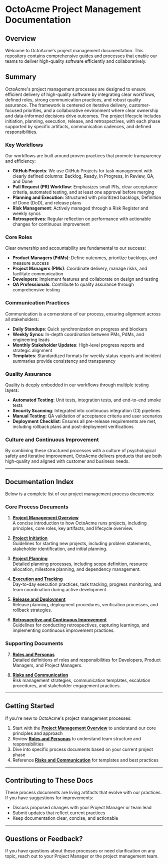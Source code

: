 # OctoAcme Project Management Documentation

## Overview

Welcome to OctoAcme's project management documentation. This repository contains comprehensive guides and processes that enable our teams to deliver high-quality software efficiently and collaboratively.

## Summary

OctoAcme's project management processes are designed to ensure efficient delivery of high-quality software by integrating clear workflows, defined roles, strong communication practices, and robust quality assurance. The framework is centered on iterative delivery, customer-focused priorities, and a collaborative environment where clear ownership and data-informed decisions drive outcomes. The project lifecycle includes initiation, planning, execution, release, and retrospectives, with each phase supported by specific artifacts, communication cadences, and defined responsibilities.

### Key Workflows

Our workflows are built around proven practices that promote transparency and efficiency:

- **GitHub Projects**: We use GitHub Projects for task management with clearly defined columns: Backlog, Ready, In Progress, In Review, QA, and Done
- **Pull Request (PR) Workflow**: Emphasizes small PRs, clear acceptance criteria, automated testing, and at least one approval before merging
- **Planning and Execution**: Structured with prioritized backlogs, Definition of Done (DoD), and release plans
- **Risk Management**: Actively managed through a Risk Register and weekly syncs
- **Retrospectives**: Regular reflection on performance with actionable changes for continuous improvement

### Core Roles

Clear ownership and accountability are fundamental to our success:

- **Product Managers (PdMs)**: Define outcomes, prioritize backlogs, and measure success
- **Project Managers (PMs)**: Coordinate delivery, manage risks, and facilitate communication
- **Developers**: Implement features and collaborate on design and testing
- **QA Professionals**: Contribute to quality assurance through comprehensive testing

### Communication Practices

Communication is a cornerstone of our process, ensuring alignment across all stakeholders:

- **Daily Standups**: Quick synchronization on progress and blockers
- **Weekly Syncs**: In-depth coordination between PMs, PdMs, and engineering leads
- **Monthly Stakeholder Updates**: High-level progress reports and strategic alignment
- **Templates**: Standardized formats for weekly status reports and incident summaries provide consistency and transparency

### Quality Assurance

Quality is deeply embedded in our workflows through multiple testing layers:

- **Automated Testing**: Unit tests, integration tests, and end-to-end smoke tests
- **Security Scanning**: Integrated into continuous integration (CI) pipelines
- **Manual Testing**: QA validation of acceptance criteria and user scenarios
- **Deployment Checklist**: Ensures all pre-release requirements are met, including rollback plans and post-deployment verifications

### Culture and Continuous Improvement

By combining these structured processes with a culture of psychological safety and iterative improvement, OctoAcme delivers products that are both high-quality and aligned with customer and business needs.

---

## Documentation Index

Below is a complete list of our project management process documents:

### Core Process Documents

1. **[Project Management Overview](./octoacme-project-management-overview.md)**  
   A concise introduction to how OctoAcme runs projects, including principles, core roles, key artifacts, and lifecycle overview.

2. **[Project Initiation](./octoacme-project-initiation.md)**  
   Guidelines for starting new projects, including problem statements, stakeholder identification, and initial planning.

3. **[Project Planning](./octoacme-project-planning.md)**  
   Detailed planning processes, including scope definition, resource allocation, milestone planning, and dependency management.

4. **[Execution and Tracking](./octoacme-execution-and-tracking.md)**  
   Day-to-day execution practices, task tracking, progress monitoring, and team coordination during active development.

5. **[Release and Deployment](./octoacme-release-and-deployment.md)**  
   Release planning, deployment procedures, verification processes, and rollback strategies.

6. **[Retrospective and Continuous Improvement](./octoacme-retrospective-and-continuous-improvement.md)**  
   Guidelines for conducting retrospectives, capturing learnings, and implementing continuous improvement practices.

### Supporting Documents

7. **[Roles and Personas](./octoacme-roles-and-personas.md)**  
   Detailed definitions of roles and responsibilities for Developers, Product Managers, and Project Managers.

8. **[Risks and Communication](./octoacme-risks-and-communication.md)**  
   Risk management strategies, communication templates, escalation procedures, and stakeholder engagement practices.

---

## Getting Started

If you're new to OctoAcme's project management processes:

1. Start with the **[Project Management Overview](./octoacme-project-management-overview.md)** to understand our core principles and approach
2. Review **[Roles and Personas](./octoacme-roles-and-personas.md)** to understand team structure and responsibilities
3. Dive into specific process documents based on your current project phase
4. Reference **[Risks and Communication](./octoacme-risks-and-communication.md)** for templates and best practices

---

## Contributing to These Docs

These process documents are living artifacts that evolve with our practices. If you have suggestions for improvements:

- Discuss proposed changes with your Project Manager or team lead
- Submit updates that reflect current practices
- Keep documentation clear, concise, and actionable

---

## Questions or Feedback?

If you have questions about these processes or need clarification on any topic, reach out to your Project Manager or the project management team.
